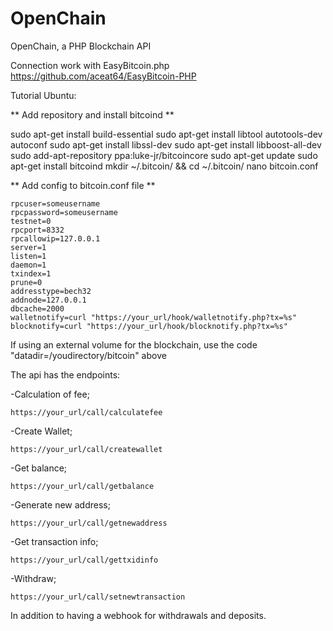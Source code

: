 # OpenChain
OpenChain, a PHP Blockchain API

Connection work with EasyBitcoin.php
https://github.com/aceat64/EasyBitcoin-PHP

Tutorial Ubuntu:

** Add repository and install bitcoind ** 

sudo apt-get install build-essential
sudo apt-get install libtool autotools-dev autoconf
sudo apt-get install libssl-dev
sudo apt-get install libboost-all-dev
sudo add-apt-repository ppa:luke-jr/bitcoincore
sudo apt-get update
sudo apt-get install bitcoind
mkdir ~/.bitcoin/ && cd ~/.bitcoin/
nano bitcoin.conf

** Add config to bitcoin.conf file ** 

	rpcuser=someusername
	rpcpassword=someusername
	testnet=0
	rpcport=8332
	rpcallowip=127.0.0.1
	server=1
	listen=1
	daemon=1
	txindex=1
	prune=0
	addresstype=bech32
	addnode=127.0.0.1
	dbcache=2000
	walletnotify=curl "https://your_url/hook/walletnotify.php?tx=%s"
	blocknotify=curl "https://your_url/hook/blocknotify.php?tx=%s"


If using an external volume for the blockchain, use the code "datadir=/youdirectory/bitcoin" above



The api has the endpoints:

-Calculation of fee;

	https://your_url/call/calculatefee
	
-Create Wallet;

	https://your_url/call/createwallet
	
-Get balance;

	https://your_url/call/getbalance
	
-Generate new address;

	https://your_url/call/getnewaddress
	
-Get transaction info;

	https://your_url/call/gettxidinfo
	
-Withdraw;

	https://your_url/call/setnewtransaction
	

In addition to having a webhook for withdrawals and deposits.




